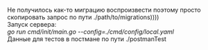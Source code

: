 Не получилось как-то миграцию воспроизвести поэтому просто скопировать запрос по пути ./path/to/migrations)))) \
Запуск сервера: \
*go run cmd/init/main.go --config=./cmd/config/local.yaml* \
Данные для тестов в постмане по пути ./postmanTest